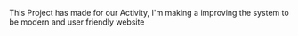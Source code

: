 This Project has made for our Activity, I'm making a improving the system to be modern and user friendly website
